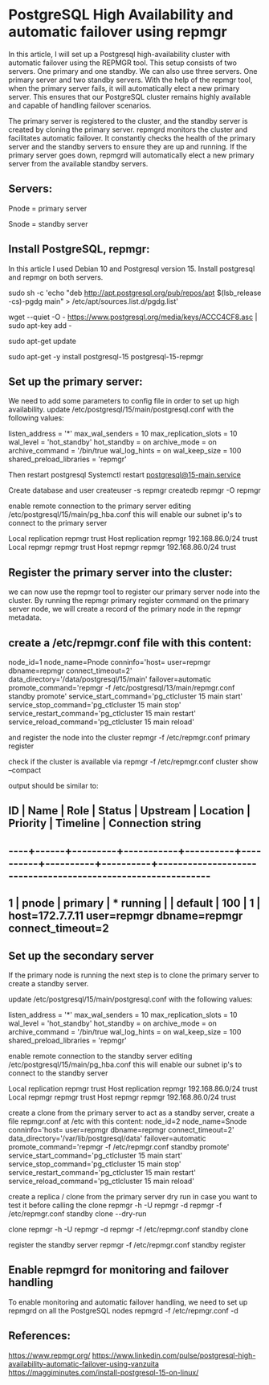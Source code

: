 # PostgreSQL High Availability and automatic failover using repmgr
In this article, I will set up a Postgresql high-availability cluster with automatic failover using the REPMGR tool. This setup consists of two servers. One primary and one standby. We can also use three servers. One primary server and two standby servers. With the help of the repmgr tool, when the primary server fails, it will automatically elect a new primary server. This ensures that our PostgreSQL cluster remains highly available and capable of handling failover scenarios.

The primary server is registered to the cluster, and the standby server is created by cloning the primary server. repmgrd monitors the cluster and facilitates automatic failover. It constantly checks the health of the primary server and the standby servers to ensure they are up and running. If the primary server goes down, repmgrd will automatically elect a new primary server from the available standby servers.

## Servers:
Pnode = primary server

Snode = standby server

## Install PostgreSQL, repmgr:
In this article I used Debian 10 and Postgresql version 15. Install postgresql and repmgr on both servers.

sudo sh -c 'echo "deb http://apt.postgresql.org/pub/repos/apt $(lsb_release -cs)-pgdg main" > /etc/apt/sources.list.d/pgdg.list'

wget --quiet -O - https://www.postgresql.org/media/keys/ACCC4CF8.asc | sudo apt-key add -

sudo apt-get update

sudo apt-get -y install postgresql-15 postgresql-15-repmgr


## Set up the primary server:
We need to add some parameters to config file in order to set up high availability.
update /etc/postgresql/15/main/postgresql.conf with the following values:
 
listen_address = '*'
max_wal_senders = 10
max_replication_slots = 10
wal_level = 'hot_standby'
hot_standby = on
archive_mode = on
archive_command = '/bin/true
wal_log_hints = on
wal_keep_size = 100    
shared_preload_libraries = 'repmgr'

Then restart postgresql
Systemctl restart postgresql@15-main.service                 
 
Create database and user
createuser -s repmgr
createdb repmgr -O repmgr
 
enable remote connection to the primary server
editing /etc/postgresql/15/main/pg_hba.conf
this will enable our subnet ip's to connect to the primary server
 
Local	replication	repmgr 				trust
Host	replication	repmgr		192.168.86.0/24	trust
Local	repmgr		repmgr					trust
Host	repmgr		repmgr		192.168.86.0/24	trust
 
## Register the primary server into the cluster:
we can now use the repmgr tool to register our primary server node into the cluster. By running the repmgr primary register command on the primary server node, we will create a record of the primary node in the repmgr metadata.

## create a /etc/repmgr.conf file with this content:
 
node_id=1
node_name=Pnode
conninfo='host=<primary node ip> user=repmgr dbname=repmgr connect_timeout=2'
data_directory='/data/postgresql/15/main'
failover=automatic
promote_command='repmgr -f /etc/postgresql/13/main/repmgr.conf standby promote'
service_start_command='pg_ctlcluster 15 main start'
service_stop_command='pg_ctlcluster 15 main stop'
service_restart_command='pg_ctlcluster 15 main restart'
service_reload_command='pg_ctlcluster 15 main reload'
 
and register the node into the cluster
repmgr -f /etc/repmgr.conf primary register
 
check if the cluster is available via
repmgr -f /etc/repmgr.conf cluster show –compact
 
output should be similar to:
## ID | Name | Role    | Status    | Upstream | Location | Priority | Timeline | Connection string
## ----+------+---------+-----------+----------+----------+----------+----------+-------------------------------------------------------------
##  1  | pnode  | primary | * running |          | default  | 100      | 1        | host=172.7.7.11 user=repmgr dbname=repmgr connect_timeout=2

## Set up the secondary server

If the primary node is running the next step is to clone the primary server to create a standby server.

update /etc/postgresql/15/main/postgresql.conf with the following values:
 
listen_address = '*'
max_wal_senders = 10
max_replication_slots = 10
wal_level = 'hot_standby'
hot_standby = on
archive_mode = on
archive_command = '/bin/true
wal_log_hints = on
wal_keep_size = 100    
shared_preload_libraries = 'repmgr'
 
enable remote connection to the standby server
editing /etc/postgresql/15/main/pg_hba.conf
this will enable our subnet ip's to connect to the standby server
 
Local	replication	repmgr 				trust
Host	replication	repmgr		192.168.86.0/24	trust
Local	repmgr		repmgr					trust
Host	repmgr		repmgr		192.168.86.0/24	trust

create a clone from the primary server to act as a standby server, 
create a file repmgr.conf at /etc with this content:
node_id=2
node_name=Snode
conninfo='host=<standby node ip> user=repmgr dbname=repmgr connect_timeout=2'
data_directory='/var/lib/postgresql/data'
failover=automatic
promote_command='repmgr -f /etc/repmgr.conf standby promote'
service_start_command='pg_ctlcluster 15 main start'
service_stop_command='pg_ctlcluster 15 main stop'
service_restart_command='pg_ctlcluster 15 main restart'
service_reload_command='pg_ctlcluster 15 main reload'

create a replica / clone from the primary server
dry run in case you want to test it before calling the clone
repmgr -h <primary node ip> -U repmgr -d repmgr -f /etc/repmgr.conf standby clone --dry-run

clone
repmgr -h <primary node ip> -U repmgr -d repmgr -f /etc/repmgr.conf standby clone

register the standby server
repmgr -f /etc/repmgr.conf standby register

## Enable repmgrd for monitoring and failover handling
To enable monitoring and automatic failover handling, we need to set up repmgrd on all the PostgreSQL nodes
repmgrd -f /etc/repmgr.conf -d

## References: 
https://www.repmgr.org/
https://www.linkedin.com/pulse/postgresql-high-availability-automatic-failover-using-vanzuita
https://maggiminutes.com/install-postgresql-15-on-linux/
